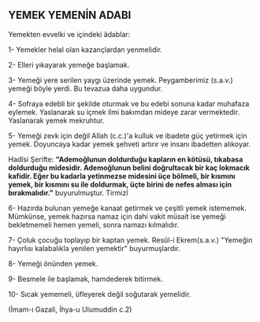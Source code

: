 ## YEMEK YEMENİN ADABI

Yemekten evvelki ve içindeki âdablar:

1- Yemekler helal olan kazançlardan yenmeli­dir.

2- Elleri yıkayarak yemeğe başlamak.

3- Yemeği yere serilen yaygı üzerinde yemek. Peygamberimiz (s.a.v.) yemeği böyle yerdi. Bu tevazua daha uygundur.

4- Sofraya edebli bir şekilde oturmak ve bu edebi sonuna kadar muhafaza eylemek. Yaslanarak su içmek ilmi bakımdan mideye zarar vermek­tedir. Yaslanarak yemek mekruhtur.

5- Yemeği zevk için değil Allah (c.c.)'a kulluk ve ibadete güç yetirmek için yemek. Doyuncaya ka­dar yemek şehveti artırır ve insanı ibadetten alıkoyar.

Hadîsi Şerifte: **"Ademoğlunun doldurduğu kapların en kötüsü, tıkabasa doldurduğu midesidir. Ademoğlunun belini doğrultacak bir kaç lokmacık kafidir. Eğer bu kadarla yetinmezse midesini üçe bölmeli, bir kısmını yemek, bir kıs­mını su ile doldurmak, üçte birini de nefes alma­sı için bırakmalıdır."** buyurulmuştur. Tirmizî

6- Hazırda bulunan yemeğe kanaat getirmek ve çeşitli yemek istememek. Mümkünse, yemek hazırsa namaz için dahi vakit müsait ise yemeği bekletmemeli hemen yemeli, sonra namazı kılma­lıdır.

7- Çoluk çocuğu toplayıp bir kaptan yemek. Resûl-i Ekrem(s.a.v.) "Yemeğin hayırlısı kala­balıkla yenilen yemektir" buyurmuşlardır.

8- Yemeği önünden yemek.

9- Besmele ile başlamak, hamdederek bitirmek.

10- Sıcak yememeli, üfleyerek değil soğutarak yemelidir.

(İmam-ı Gazali, İhya-u Ulumuddin c.2)
